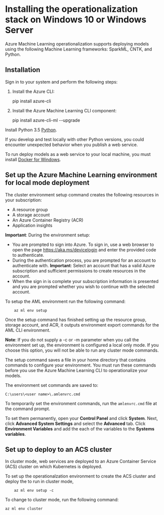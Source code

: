 # Installing the operationalization stack on Windows 10 or Windows Server


Azure Machine Learning operationalization supports deploying models using the following Machine Learning frameworks: SparkML, CNTK, and Python.

## Installation

Sign in to your system and perform the following steps:

1. Install the Azure CLI:

    pip install azure-cli

2. Install the Azure Machine Learning CLI component:

    pip install azure-cli-ml --upgrade

Install Python 3.5 [Python](https://www.python.org/).

If you develop and test locally with other Python versions, you could encounter unexpected behavior when you publish a web service.

To run deploy models as a web service to your local machine, you must install [Docker for Windows](https://docs.docker.com/docker-for-windows/).

## Set up the Azure Machine Learning environment for local mode deployment

The cluster environment setup command creates the following resources in your subscription:

* A resource group
* A storage account
* An Azure Container Registry (ACR)
* Application insights

**Important**: During the environment setup:

* You  are prompted to sign into Azure. To sign in, use a web browser to open the page https://aka.ms/devicelogin and enter the provided code to authenticate.
* During the authentication process, you are prompted for an account to authenticate with. **Important**: Select an account that has a valid Azure subscription and sufficient permissions to create resources in the account.
* When the sign in is complete your subscription information is presented and you are prompted whether you wish to continue with the selected account.

To setup the AML environment run the following command:

```
    az ml env setup 
```

Once the setup command has finished setting up the resource group, storage account, and ACR, it outputs environment export commands for the AML CLI environment. 

**Note**: If you do not supply a -c or -m parameter when you call the environment set up, the environment is configured a local only mode. If you choose this option, you will not be able to run any cluster mode commands.

The setup command saves a file in your home directory that contains commands to configure your environment. You must run these commands before you use the Azure Machine Learning CLI to operationalize your models.

The environment set commands are saved to:

    C:\users\<user name>\.amlenvrc.cmd
    
To temporarily set the environment commands, run the ```amlenvrc.cmd``` file at the command prompt.

To set them permanently, open your **Control Panel** and click **System**. Next, click **Advanced System Settings** and select the **Advanced** tab. Click **Environment Variables** and add the each of the variables to the **Systems variables**.

## Set up to deploy to an ACS cluster

In cluster mode, web services are deployed to an Azure Container Service (ACS) cluster on which Kubernetes is deployed.

To set up the operationalzation environment to create the ACS cluster and deploy the  to run in cluster mode, 
```
    az ml env setup -c
```

To change to cluster mode, run the following command:

```
az ml env cluster
```
